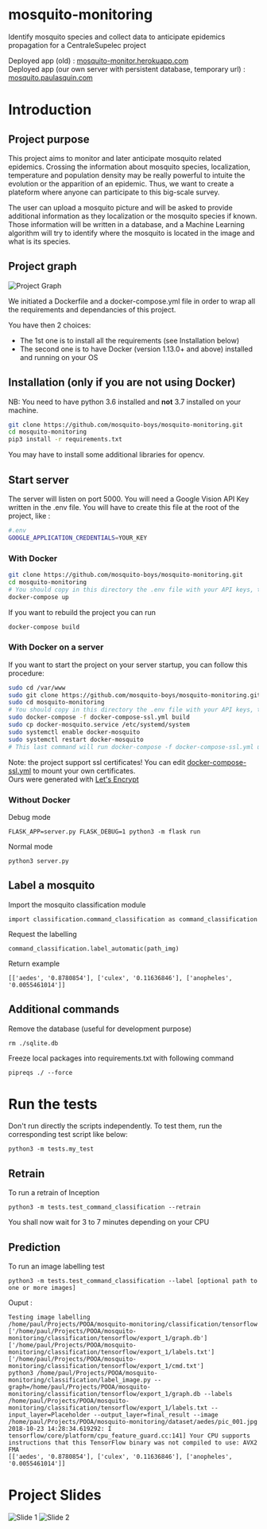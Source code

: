 # mosquito-monitoring
Identify mosquito species and collect data to anticipate epidemics propagation
for a CentraleSupelec project

Deployed app (old) : [mosquito-monitor.herokuapp.com](https://mosquito-monitor.herokuapp.com)   
Deployed app (our own server with persistent database, temporary url) : [mosquito.paulasquin.com](mosquito.paulasquin.com) 
# Introduction
## Project purpose
This project aims to monitor and later anticipate mosquito related epidemics.
Crossing the information about mosquito species, localization, temperature and population density may be really powerful to intuite the evolution or the apparition of an epidemic. Thus, we want to create a plateform where anyone can participate to this big-scale survey.

The user can upload a mosquito picture and will be asked to provide additional information as they localization or the mosquito species if known.
Those information will be written in a database, and a Machine Learning algorithm will try to identify where the mosquito is located in the image and what is its species. 

## Project graph
![Project Graph](docs/graph_project.png) 

We initiated a Dockerfile and a docker-compose.yml file in order to wrap all the requirements and dependancies of this project.

You have then 2 choices:

- The 1st one is to install all the requirements (see Installation below)
- The second one is to have Docker (version 1.13.0+ and above) installed and running on your OS


## Installation (only if you are not using Docker)

NB: You need to have python 3.6 installed and **not** 3.7 installed on your machine.

```bash
git clone https://github.com/mosquito-boys/mosquito-monitoring.git
cd mosquito-monitoring
pip3 install -r requirements.txt
```

You may have to install some additional libraries for opencv.

## Start server

The server will listen on port 5000.
You will need a Google Vision API Key written in the .env file. 
You will have to create this file at the root of the project, like : 

```bash
#.env
GOOGLE_APPLICATION_CREDENTIALS=YOUR_KEY
```


### With Docker
```bash
git clone https://github.com/mosquito-boys/mosquito-monitoring.git
cd mosquito-monitoring
# You should copy in this directory the .env file with your API keys, then run
docker-compose up
```

If you want to rebuild the project you can run 

```bash
docker-compose build
```

### With Docker on a server

If you want to start the project on your server startup, you can follow this procedure:
```bash
sudo cd /var/www
sudo git clone https://github.com/mosquito-boys/mosquito-monitoring.git
sudo cd mosquito-monitoring
# You should copy in this directory the .env file with your API keys, then run
sudo docker-compose -f docker-compose-ssl.yml build
sudo cp docker-mosquito.service /etc/systemd/system
sudo systemctl enable docker-mosquito
sudo systemctl restart docker-mosquito
# This last command will run docker-compose -f docker-compose-ssl.yml up
``` 

Note: the project support ssl certificates! You can edit [docker-compose-ssl.yml](docker-compose-ssl.yml) to mount your own certificates.  
Ours were generated with [Let's Encrypt](https://letsencrypt.org/)  

### Without Docker
Debug mode
```
FLASK_APP=server.py FLASK_DEBUG=1 python3 -m flask run
```
Normal mode
```
python3 server.py
```

## Label a mosquito
Import the mosquito classification module
```
import classification.command_classification as command_classification
```

Request the labelling
```
command_classification.label_automatic(path_img)
```

Return example 
```
[['aedes', '0.8780854'], ['culex', '0.11636846'], ['anopheles', '0.0055461014']]
```

## Additional commands

Remove the database (useful for development purpose)

```
rm ./sqlite.db
```

Freeze local packages into requirements.txt with following command

```
pipreqs ./ --force      
```

# Run the tests

Don't run directly the scripts independently.
To test them, run the corresponding test script like below:

```
python3 -m tests.my_test
```

## Retrain

To run a retrain of Inception

```
python3 -m tests.test_command_classification --retrain
```
You shall now wait for 3 to 7 minutes depending on your CPU

## Prediction

To run an image labelling test

```
python3 -m tests.test_command_classification --label [optional path to one or more images]
```
Ouput :

```
Testing image labelling
/home/paul/Projects/POOA/mosquito-monitoring/classification/tensorflow
['/home/paul/Projects/POOA/mosquito-monitoring/classification/tensorflow/export_1/graph.db']
['/home/paul/Projects/POOA/mosquito-monitoring/classification/tensorflow/export_1/labels.txt']
['/home/paul/Projects/POOA/mosquito-monitoring/classification/tensorflow/export_1/cmd.txt']
python3 /home/paul/Projects/POOA/mosquito-monitoring/classification/label_image.py --graph=/home/paul/Projects/POOA/mosquito-monitoring/classification/tensorflow/export_1/graph.db --labels /home/paul/Projects/POOA/mosquito-monitoring/classification/tensorflow/export_1/labels.txt --input_layer=Placeholder --output_layer=final_result --image /home/paul/Projects/POOA/mosquito-monitoring/dataset/aedes/pic_001.jpg
2018-10-23 14:28:34.619292: I tensorflow/core/platform/cpu_feature_guard.cc:141] Your CPU supports instructions that this TensorFlow binary was not compiled to use: AVX2 FMA
[['aedes', '0.8780854'], ['culex', '0.11636846'], ['anopheles', '0.0055461014']]

```



# Project Slides
![Slide 1](docs/slide_1.png) 
![Slide 2](docs/slide_2.png) 
